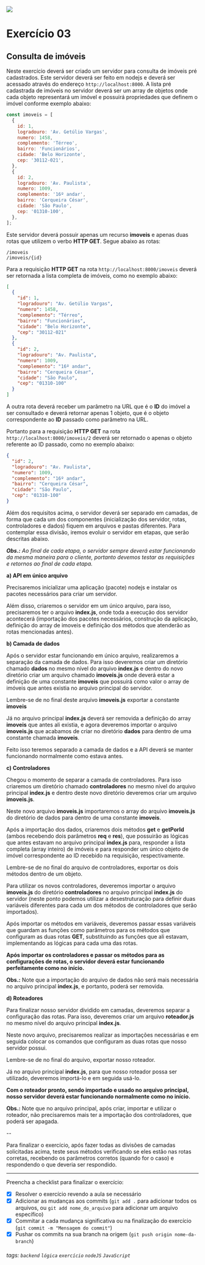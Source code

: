 ![](https://i.imgur.com/xG74tOh.png)

# Exercício 03

## Consulta de imóveis

Neste exercício deverá ser criado um servidor para consulta de imóveis pré cadastrados. Este servidor deverá ser feito em nodejs e deverá ser acessado através do endereço `http://localhost:8000`. A lista pré cadastrada de imóveis no servidor deverá ser um array de objetos onde cada objeto representará um imóvel e possuirá propriedades que definem o imóvel conforme exemplo abaixo:

```javascript
const imoveis = [
  {
    id: 1,
    logradouro: 'Av. Getúlio Vargas',
    numero: 1458,
    complemento: 'Térreo',
    bairro: 'Funcionários',
    cidade: 'Belo Horizonte',
    cep: '30112-021',
  },
  {
    id: 2,
    logradouro: 'Av. Paulista',
    numero: 1009,
    complemento: '16º andar',
    bairro: 'Cerqueira César',
    cidade: 'São Paulo',
    cep: '01310-100',
  },
];
```

Este servidor deverá possuir apenas um recurso **imoveis** e apenas duas rotas que utilizem o verbo **HTTP GET**. Segue abaixo as rotas:

```
/imoveis
/imoveis/{id}
```

Para a requisição **HTTP GET** na rota `http://localhost:8000/imoveis` deverá ser retornada a lista completa de imóveis, como no exemplo abaixo:

```json
[
  {
    "id": 1,
    "logradouro": "Av. Getúlio Vargas",
    "numero": 1458,
    "complemento": "Térreo",
    "bairro": "Funcionários",
    "cidade": "Belo Horizonte",
    "cep": "30112-021"
  },
  {
    "id": 2,
    "logradouro": "Av. Paulista",
    "numero": 1009,
    "complemento": "16º andar",
    "bairro": "Cerqueira César",
    "cidade": "São Paulo",
    "cep": "01310-100"
  }
]
```

A outra rota deverá receber um parâmetro na URL que é o **ID** do imóvel a ser consultado e deverá retornar apenas 1 objeto, que é o objeto correspondente ao **ID** passado como parâmetro na URL.

Portanto para a requisição **HTTP GET** na rota `http://localhost:8000/imoveis/2` deverá ser retornado o apenas o objeto referente ao ID passado, como no exemplo abaixo:

```json
{
  "id": 2,
  "logradouro": "Av. Paulista",
  "numero": 1009,
  "complemento": "16º andar",
  "bairro": "Cerqueira César",
  "cidade": "São Paulo",
  "cep": "01310-100"
}
```

Além dos requisitos acima, o servidor deverá ser separado em camadas, de forma que cada um dos componentes (inicialização dos servidor, rotas, controladores e dados) fiquem em arquivos e pastas diferentes. Para contemplar essa divisão, iremos evoluir o servidor em etapas, que serão descritas abaixo.

_**Obs.:** Ao final de cada etapa, o servidor sempre deverá estar funcionando da mesma maneira para o cliente, portanto devemos testar as requisições e retornos ao final de cada etapa._

**a) API em único arquivo**

Precisaremos inicializar uma aplicação (pacote) nodejs e instalar os pacotes necessários para criar um servidor.

Além disso, criaremos o servidor em um único arquivo, para isso, precisaremos ter o arquivo **index.js**, onde toda a execução dos servidor acontecerá (importação dos pacotes necessários, construção da aplicação, definição do array de imoveis e definição dos métodos que atenderão as rotas mencionadas antes).

**b) Camada de dados**

Após o servidor estar funcionando em único arquivo, realizaremos a separação da camada de dados. Para isso deveremos criar um diretório chamado **dados** no mesmo nível do arquivo **index.js** e dentro do novo diretório criar um arquivo chamado **imoveis.js** onde deverá estar a definição de uma constante **imoveis** que possuirá como valor o array de imóveis que antes existia no arquivo principal do servidor.

Lembre-se de no final deste arquivo **imoveis.js** exportar a constante **imoveis**

Já no arquivo principal **index.js** deverá ser removida a definição do array **imoveis** que antes ali existia, e agora deveremos importar o arquivo **imoveis.js** que acabamos de criar no diretório **dados** para dentro de uma constante chamada **imoveis**.

Feito isso teremos separado a camada de dados e a API deverá se manter funcionando normalmente como estava antes.

**c) Controladores**

Chegou o momento de separar a camada de controladores. Para isso criaremos um diretório chamado **controladores** no mesmo nível do arquivo principal **index.js** e dentro deste novo diretório deveremos criar um arquivo **imoveis.js**.

Neste novo arquivo **imoveis.js** importaremos o array do arquivo **imoveis.js** do diretório de dados para dentro de uma constante **imoveis**.

Após a importação dos dados, criaremos dois métodos **get** e **getPorId** (ambos recebendo dois parâmetros **req** e **res**), que possuirão as lógicas que antes estavam no arquivo principal **index.js** para, responder a lista completa (array inteiro) de imóveis e para responder um único objeto de imóvel correspondente ao ID recebido na requisição, respectivamente.

Lembre-se de no final do arquivo de controladores, exportar os dois métodos dentro de um objeto.

Para utilizar os novos controladores, deveremos importar o arquivo **imoveis.js** do diretório **controladores** no arquivo principal **index.js** do servidor (neste ponto podemos utilizar a desestruturação para definir duas variáveis diferentes para cada um dos métodos de controladores que serão importados).

Após importar os métodos em variáveis, deveremos passar essas variáveis que guardam as funções como parâmetros para os métodos que configuram as duas rotas **GET**, substituindo as funções que ali estavam, implementando as lógicas para cada uma das rotas.

**Após importar os controladores e passar os métodos para as configurações de rotas, o servidor deverá estar funcionando perfeitamente como no início.**

**Obs.:** Note que a importação do arquivo de dados não será mais necessária no arquivo principal **index.js**, e portanto, poderá ser removida.

**d) Roteadores**

Para finalizar nosso servidor dividido em camadas, deveremos separar a configuração das rotas. Para isso, deveremos criar um arquivo **roteador.js** no mesmo nível do arquivo principal **index.js**.

Neste novo arquivo, precisaremos realizar as importações necessárias e em seguida colocar os comandos que configuram as duas rotas que nosso servidor possui.

Lembre-se de no final do arquivo, exportar nosso roteador.

Já no arquivo principal **index.js**, para que nosso roteador possa ser utilizado, deveremos importá-lo e em seguida usá-lo.

**Com o roteador pronto, sendo importado e usado no arquivo principal, nosso servidor deverá estar funcionando normalmente como no início.**

**Obs.:** Note que no arquivo principal, após criar, importar e utilizar o roteador, não precisaremos mais ter a importação dos controladores, que poderá ser apagada.

--

Para finalizar o exercício, após fazer todas as divisões de camadas solicitadas acima, teste seus métodos verificando se eles estão nas rotas corretas, recebendo os parâmetros corretos (quando for o caso) e respondendo o que deveria ser respondido.

---

Preencha a checklist para finalizar o exercício:

- [x] Resolver o exercício revendo a aula se necessário
- [x] Adicionar as mudanças aos commits (`git add .` para adicionar todos os arquivos, ou `git add nome_do_arquivo` para adicionar um arquivo específico)
- [x] Commitar a cada mudança significativa ou na finalização do exercício (`git commit -m "Mensagem do commit"`)
- [x] Pushar os commits na sua branch na origem (`git push origin nome-da-branch`)

###### tags: `backend` `lógica` `exercício` `nodeJS` `JavaScript`

